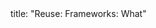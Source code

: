 <frontmatter>
title: "Reuse: Frameworks: What"
</frontmatter>

<include src="unit-inPage-asFlat.md" boilerplate />